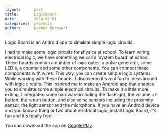 ```yaml
---
layout:      post
title:       LogicBoard
date:        2014-01-01
categories:  projects
author:      Herman Bergwerf
---
```

Logic Board is an Android app to simulate simple logic circuits.

I had to make some logic circuits for physics at school. To learn wiring
electrical logic, we have something we call a 'system board' at school. These
boards contain a number of logic gates, a pulse generator, some LED's, a counter
and some other components. You can connect these components with wires. This
way, you can create simple logic systems. While working with these boards, I
discovered it's real fun to mess around with logic circuits. This inspired me to
make an Android app that enables you to simulate some simple electrical
circuits. To make it a little more exiting, I integrated some hardware including
the flashlight, the volume +/- button, the return button, and also some sensors
including the proximity sensor, the light sensor and the microphone. If you have
an Android device and you know a thing or two about electrical logic; install
Logic Board, it's fun and it's totally free!

You can download the app on [Google Play](https://play.google.com/store/apps/details?id=com.hermanbergwerf.logicboard).
